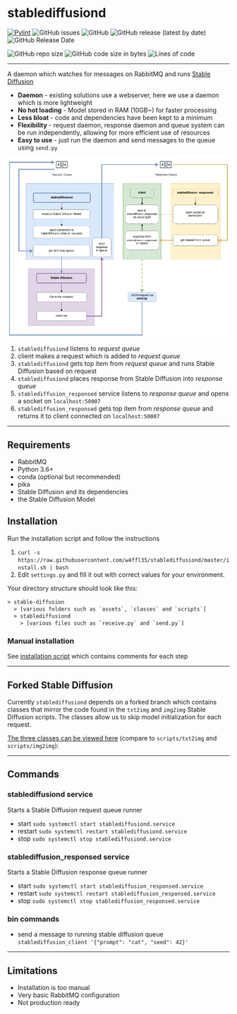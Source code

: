 # stablediffusiond

[![Pylint](https://github.com/w4ffl35/stablediffusiond/actions/workflows/pylint.yml/badge.svg)](https://github.com/w4ffl35/stablediffusiond/actions/workflows/pylint.yml)
![GitHub issues](https://img.shields.io/github/issues/w4ffl35/stablediffusiond)
![GitHub](https://img.shields.io/github/license/w4ffl35/stablediffusiond)
![GitHub release (latest by date)](https://img.shields.io/github/v/release/w4ffl35/stablediffusiond)
![GitHub Release Date](https://img.shields.io/github/release-date/w4ffl35/stablediffusiond)

![GitHub repo size](https://img.shields.io/github/repo-size/w4ffl35/stablediffusiond)
![GitHub code size in bytes](https://img.shields.io/github/languages/code-size/w4ffl35/stablediffusiond)
![Lines of code](https://img.shields.io/tokei/lines/github/w4ffl35/stablediffusiond)

---

A daemon which watches for messages on RabbitMQ and runs [Stable Diffusion](https://github.com/CompVis/stable-diffusion)

- **Daemon** - existing solutions use a webserver, here we use a daemon which is more lightweight
- **No hot loading** - Model stored in RAM (10GB~) for faster processing
- **Less bloat** - code and dependencies have been kept to a minimum
- **Flexibility** - request daemon, response daemon and queue system can be run independently, allowing for more efficient use of resources
- **Easy to use** - just run the daemon and send messages to the queue using `send.py`

![img.png](src/stablediffusiond_flowchart.png)

1. `stablediffusiond` listens to _request queue_
2. client makes a request which is added to _request queue_
3. `stablediffusiond` gets top item from _request queue_ and runs Stable Diffusion based on request
4. `stablediffusiond` places response from Stable Diffusion into _response queue_
5. `stablediffusion_responsed` service listens to _response queue_ and opens a socket on `localhost:50007`
6. `stablediffusion_responsed` gets top item from _response queue_ and returns it to client connected on `localhost:50007`

---

## Requirements

- RabbitMQ
- Python 3.6+
- conda (optional but recommended)
- pika
- Stable Diffusion and its dependencies
- the Stable Diffusion Model

## Installation

Run the installation script and follow the instructions

1. `curl -s https://raw.githubusercontent.com/w4ffl35/stablediffusiond/master/install.sh | bash`
2. Edit `settings.py` and fill it out with correct values for your environment.

Your directory structure should look like this:

```
> stable-diffusion
  > [various folders such as `assets`, `classes` and `scripts`]
  > stablediffusiond
    > [various files such as `receive.py` and `send.py`]
```

### Manual installation

See [installation script](https://github.com/w4ffl35/stablediffusiond/install.sh) which contains comments for each step

---

## Forked Stable Diffusion

Currently `stablediffusiond` depends on a forked branch which contains classes that mirror the code found in the 
`txt2img` and `img2img` Stable Diffusion scripts. The classes allow us to skip model initialization for each request.

[The three classes can be viewed here](https://github.com/w4ffl35/stable-diffusion/tree/feature/add-classes/classes) (compare to `scripts/txt2img` and `scripts/img2img`):

---

## Commands

### stablediffusiond service

Starts a Stable Diffusion request queue runner
 
- start `sudo systemctl start stablediffusiond.service`
- restart `sudo systemctl restart stablediffusiond.service`
- stop `sudo systemctl stop stablediffusiond.service`


### stablediffusion_responsed service

Starts a Stable Diffusion response queue runner
 
- start `sudo systemctl start stablediffusion_responsed.service`
- restart `sudo systemctl restart stablediffusion_responsed.service`
- stop `sudo systemctl stop stablediffusion_responsed.service`

### bin commands

- send a message to running stable diffusion queue `stablediffusion_client '{"prompt": "cat", "seed": 42}'`

---

## Limitations

- Installation is too manual
- Very basic RabbitMQ configuration
- Not production ready
